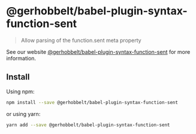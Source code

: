# @gerhobbelt/babel-plugin-syntax-function-sent

> Allow parsing of the function.sent meta property

See our website [@gerhobbelt/babel-plugin-syntax-function-sent](https://new.babeljs.io/docs/en/next/babel-plugin-syntax-function-sent.html) for more information.

## Install

Using npm:

```sh
npm install --save @gerhobbelt/babel-plugin-syntax-function-sent
```

or using yarn:

```sh
yarn add --save @gerhobbelt/babel-plugin-syntax-function-sent
```
